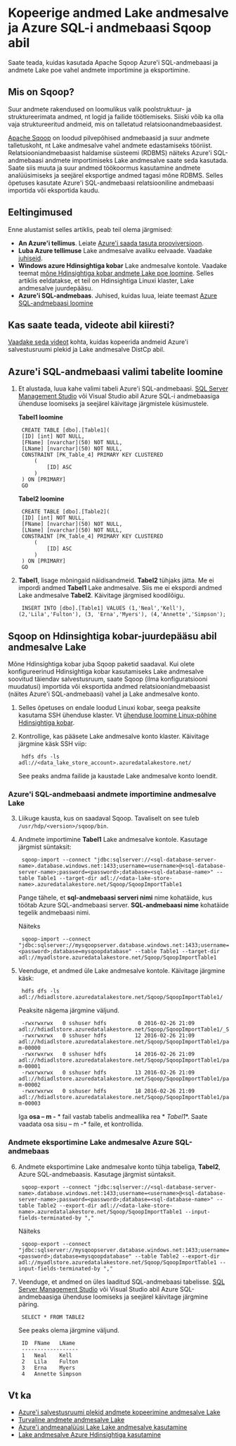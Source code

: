 <properties 
   pageTitle="Kopeerige andmed andmesalve Lake-ja Azure SQL-i andmebaasi Sqoop abil | Microsoft Azure'i"
   description="Azure'i SQL-andmebaasi ja andmete Lake poe andmete kopeerimiseks kasutada Sqoop" 
   services="data-lake-store" 
   documentationCenter="" 
   authors="nitinme" 
   manager="jhubbard" 
   editor="cgronlun"/>
 
<tags
   ms.service="data-lake-store"
   ms.devlang="na"
   ms.topic="article"
   ms.tgt_pltfrm="na"
   ms.workload="big-data" 
   ms.date="10/28/2016"
   ms.author="nitinme"/>

# <a name="copy-data-between-data-lake-store-and-azure-sql-database-using-sqoop"></a>Kopeerige andmed Lake andmesalve ja Azure SQL-i andmebaasi Sqoop abil

Saate teada, kuidas kasutada Apache Sqoop Azure'i SQL-andmebaasi ja andmete Lake poe vahel andmete importimine ja eksportimine.
 

## <a name="what-is-sqoop"></a>Mis on Sqoop?

Suur andmete rakendused on loomulikus valik poolstruktuur- ja struktureerimata andmed, nt logid ja failide töötlemiseks. Siiski võib ka olla vaja struktureeritud andmeid, mis on talletatud relatsioonandmebaasidest.

[Apache Sqoop](https://sqoop.apache.org/docs/1.4.4/SqoopUserGuide.html) on loodud pilvepõhised andmebaasid ja suur andmete talletuskoht, nt Lake andmesalve vahel andmete edastamiseks tööriist. Relatsiooniandmebaasist haldamise süsteemi (RDBMS) näiteks Azure'i SQL-andmebaasi andmete importimiseks Lake andmesalve saate seda kasutada. Saate siis muuta ja suur andmed töökoormus kasutamine andmete analüüsimiseks ja seejärel eksportige andmed tagasi mõne RDBMS. Selles õpetuses kasutate Azure'i SQL-andmebaasi relatsiooniline andmebaasi importida või eksportida kaudu.
 

## <a name="prerequisites"></a>Eeltingimused

Enne alustamist selles artiklis, peab teil olema järgmised:

- **An Azure'i tellimus**. Leiate [Azure'i saada tasuta prooviversioon](https://azure.microsoft.com/pricing/free-trial/).
- **Luba Azure tellimuse** Lake andmesalve avaliku eelvaade. Vaadake [juhiseid](data-lake-store-get-started-portal.md#signup). 
- **Windows azure Hdinsightiga kobar** Lake andmesalve kontole. Vaadake teemat [mõne Hdinsightiga kobar andmete Lake poe loomine](data-lake-store-hdinsight-hadoop-use-portal.md). Selles artiklis eeldatakse, et teil on Hdinsightiga Linuxi klaster, Lake andmesalve juurdepääsu.
- **Azure'i SQL-andmebaas**. Juhised, kuidas luua, leiate teemast [Azure SQL-andmebaasi loomine](../sql-database/sql-database-get-started.md)

## <a name="do-you-learn-fast-with-videos"></a>Kas saate teada, videote abil kiiresti?

[Vaadake seda videot](https://mix.office.com/watch/1butcdjxmu114) kohta, kuidas kopeerida andmeid Azure'i salvestusruumi plekid ja Lake andmesalve DistCp abil.

## <a name="create-sample-tables-in-the-azure-sql-database"></a>Azure'i SQL-andmebaasi valimi tabelite loomine

1. Et alustada, luua kahe valimi tabeli Azure'i SQL-andmebaasi. [SQL Server Management Studio](../sql-database/sql-database-connect-query-ssms.md) või Visual Studio abil Azure SQL-i andmebaasiga ühenduse loomiseks ja seejärel käivitage järgmistele küsimustele.

    **Tabel1 loomine**

        CREATE TABLE [dbo].[Table1]( 
        [ID] [int] NOT NULL, 
        [FName] [nvarchar](50) NOT NULL, 
        [LName] [nvarchar](50) NOT NULL, 
        CONSTRAINT [PK_Table_4] PRIMARY KEY CLUSTERED 
            ( 
                [ID] ASC 
            ) 
        ) ON [PRIMARY] 
        GO

    **Tabel2 loomine**

        CREATE TABLE [dbo].[Table2]( 
        [ID] [int] NOT NULL, 
        [FName] [nvarchar](50) NOT NULL, 
        [LName] [nvarchar](50) NOT NULL, 
        CONSTRAINT [PK_Table_4] PRIMARY KEY CLUSTERED 
            ( 
                [ID] ASC 
            ) 
        ) ON [PRIMARY] 
        GO

2. **Tabel1**, lisage mõningaid näidisandmeid. **Tabel2** tühjaks jätta. Me ei impordi andmed **Tabel1** Lake andmesalve. Siis me ei ekspordi andmed Lake andmesalve **Tabel2**. Käivitage järgmised koodilõigu.

         
        INSERT INTO [dbo].[Table1] VALUES (1,'Neal','Kell'), (2,'Lila','Fulton'), (3, 'Erna','Myers'), (4,'Annette','Simpson'); 
  

## <a name="use-sqoop-from-an-hdinsight-cluster-with-access-to-data-lake-store"></a>Sqoop on Hdinsightiga kobar-juurdepääsu abil andmesalve Lake

Mõne Hdinsightiga kobar juba Sqoop paketid saadaval. Kui olete konfigureerinud Hdinsightiga kobar kasutamiseks Lake andmesalve soovitud täiendav salvestusruum, saate Sqoop (ilma konfiguratsiooni muudatusi) importida või eksportida andmed relatsiooniandmebaasist (näites Azure'i SQL-andmebaasi) vahel ja Lake andmesalve konto. 

1. Selles õpetuses on endale loodud Linuxi kobar, seega peaksite kasutama SSH ühenduse klaster. Vt [ühenduse loomine Linux-põhine Hdinsightiga kobar](hdinsight-hadoop-linux-use-ssh-unix.md#connect-to-a-linux-based-hdinsight-cluster).

2. Kontrollige, kas pääsete Lake andmesalve konto klaster. Käivitage järgmine käsk SSH viip:

        
        hdfs dfs -ls adl://<data_lake_store_account>.azuredatalakestore.net/

    See peaks andma failide ja kaustade Lake andmesalve konto loendit.

### <a name="import-data-from-azure-sql-database-into-data-lake-store"></a>Azure'i SQL-andmebaasi andmete importimine andmesalve Lake

3. Liikuge kausta, kus on saadaval Sqoop. Tavaliselt on see tuleb `/usr/hdp/<version>/sqoop/bin`. 

4. Andmete importimine **Tabel1** Lake andmesalve kontole. Kasutage järgmist süntaksit:

        
        sqoop-import --connect "jdbc:sqlserver://<sql-database-server-name>.database.windows.net:1433;username=<username>@<sql-database-server-name>;password=<password>;database=<sql-database-name>" --table Table1 --target-dir adl://<data-lake-store-name>.azuredatalakestore.net/Sqoop/SqoopImportTable1

    Pange tähele, et **sql-andmebaasi serveri nimi** nime kohatäide, kus töötab Azure SQL-andmebaasi server. **SQL-andmebaasi nime** kohatäide tegelik andmebaasi nimi.

    Näiteks

        
        sqoop-import --connect "jdbc:sqlserver://mysqoopserver.database.windows.net:1433;username=nitinme@mysqoopserver;password=<password>;database=mysqoopdatabase" --table Table1 --target-dir adl://myadlstore.azuredatalakestore.net/Sqoop/SqoopImportTable1

5. Veenduge, et andmed üle Lake andmesalve kontole. Käivitage järgmine käsk:

        
        hdfs dfs -ls adl://hdiadlstore.azuredatalakestore.net/Sqoop/SqoopImportTable1/

    Peaksite nägema järgmine väljund.

        
        -rwxrwxrwx   0 sshuser hdfs          0 2016-02-26 21:09 adl://hdiadlstore.azuredatalakestore.net/Sqoop/SqoopImportTable1/_SUCCESS
        -rwxrwxrwx   0 sshuser hdfs         12 2016-02-26 21:09 adl://hdiadlstore.azuredatalakestore.net/Sqoop/SqoopImportTable1/part-m-00000
        -rwxrwxrwx   0 sshuser hdfs         14 2016-02-26 21:09 adl://hdiadlstore.azuredatalakestore.net/Sqoop/SqoopImportTable1/part-m-00001
        -rwxrwxrwx   0 sshuser hdfs         13 2016-02-26 21:09 adl://hdiadlstore.azuredatalakestore.net/Sqoop/SqoopImportTable1/part-m-00002
        -rwxrwxrwx   0 sshuser hdfs         18 2016-02-26 21:09 adl://hdiadlstore.azuredatalakestore.net/Sqoop/SqoopImportTable1/part-m-00003

    Iga **osa – m -** * fail vastab tabelis andmeallika rea * *Tabel1**. Saate vaadata osa sisu – m -* faile, et kontrollida.


### <a name="export-data-from-data-lake-store-into-azure-sql-database"></a>Andmete eksportimine Lake andmesalve Azure SQL-andmebaas

6. Andmete eksportimine Lake andmesalve konto tühja tabeliga, **Tabel2**, Azure SQL-andmebaasis. Kasutage järgmist süntaksit.

        
        sqoop-export --connect "jdbc:sqlserver://<sql-database-server-name>.database.windows.net:1433;username=<username>@<sql-database-server-name>;password=<password>;database=<sql-database-name>" --table Table2 --export-dir adl://<data-lake-store-name>.azuredatalakestore.net/Sqoop/SqoopImportTable1 --input-fields-terminated-by ","

    Näiteks

        
        sqoop-export --connect "jdbc:sqlserver://mysqoopserver.database.windows.net:1433;username=nitinme@mysqoopserver;password=<password>;database=mysqoopdatabase" --table Table2 --export-dir adl://myadlstore.azuredatalakestore.net/Sqoop/SqoopImportTable1 --input-fields-terminated-by ","

6. Veenduge, et andmed on üles laaditud SQL-andmebaasi tabelisse. [SQL Server Management Studio](../sql-database/sql-database-connect-query-ssms.md) või Visual Studio abil Azure SQL-andmebaasiga ühenduse loomiseks ja seejärel käivitage järgmine päring.

        
        SELECT * FROM TABLE2

    See peaks olema järgmine väljund.

        ID  FName   LName
        ------------------
        1   Neal    Kell
        2   Lila    Fulton
        3   Erna    Myers
        4   Annette Simpson

## <a name="see-also"></a>Vt ka

- [Azure'i salvestusruumi plekid andmete kopeerimine andmesalve Lake](data-lake-store-copy-data-azure-storage-blob.md)
- [Turvaline andmete andmesalve Lake](data-lake-store-secure-data.md)
- [Azure'i andmeanalüüsi Lake Lake andmesalve kasutamine](../data-lake-analytics/data-lake-analytics-get-started-portal.md)
- [Lake andmesalve Azure Hdinsightiga kasutamine](data-lake-store-hdinsight-hadoop-use-portal.md)
